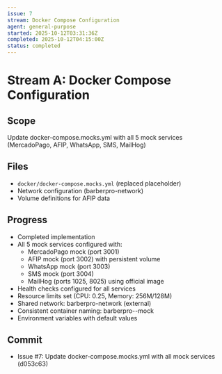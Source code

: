 ```yaml
---
issue: 7
stream: Docker Compose Configuration
agent: general-purpose
started: 2025-10-12T03:31:36Z
completed: 2025-10-12T04:15:00Z
status: completed
---
```


# Stream A: Docker Compose Configuration

## Scope
Update docker-compose.mocks.yml with all 5 mock services (MercadoPago, AFIP, WhatsApp, SMS, MailHog)

## Files
- `docker/docker-compose.mocks.yml` (replaced placeholder)
- Network configuration (barberpro-network)
- Volume definitions for AFIP data

## Progress
- Completed implementation
- All 5 mock services configured with:
  - MercadoPago mock (port 3001)
  - AFIP mock (port 3002) with persistent volume
  - WhatsApp mock (port 3003)
  - SMS mock (port 3004)
  - MailHog (ports 1025, 8025) using official image
- Health checks configured for all services
- Resource limits set (CPU: 0.25, Memory: 256M/128M)
- Shared network: barberpro-network (external)
- Consistent container naming: barberpro-<service>-mock
- Environment variables with default values

## Commit
- Issue #7: Update docker-compose.mocks.yml with all mock services (d053c63)
